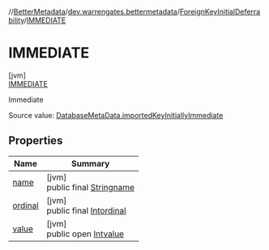 //[BetterMetadata](../../../../index.md)/[dev.warrengates.bettermetadata](../../index.md)/[ForeignKeyInitialDeferrability](../index.md)/[IMMEDIATE](index.md)

# IMMEDIATE

[jvm]\
[IMMEDIATE](index.md)

Immediate

Source value: [DatabaseMetaData.importedKeyInitiallyImmediate](https://docs.oracle.com/javase/8/docs/api/java/sql/DatabaseMetaData.html#importedKeyInitiallyImmediate--)

## Properties

| Name | Summary |
|---|---|
| [name](../../-version-column-type/-i-s_-p-s-e-u-d-o_-c-o-l-u-m-n/index.md#-372974862%2FProperties%2F-1216412040) | [jvm]<br>public final [String](https://kotlinlang.org/api/latest/jvm/stdlib/kotlin/-string/index.html)[name](../../-version-column-type/-i-s_-p-s-e-u-d-o_-c-o-l-u-m-n/index.md#-372974862%2FProperties%2F-1216412040) |
| [ordinal](../../-version-column-type/-i-s_-p-s-e-u-d-o_-c-o-l-u-m-n/index.md#-739389684%2FProperties%2F-1216412040) | [jvm]<br>public final [Int](https://kotlinlang.org/api/latest/jvm/stdlib/kotlin/-int/index.html)[ordinal](../../-version-column-type/-i-s_-p-s-e-u-d-o_-c-o-l-u-m-n/index.md#-739389684%2FProperties%2F-1216412040) |
| [value](../-d-e-f-e-r-r-e-d/index.md#1841610348%2FProperties%2F-1216412040) | [jvm]<br>public open [Int](https://kotlinlang.org/api/latest/jvm/stdlib/kotlin/-int/index.html)[value](../-d-e-f-e-r-r-e-d/index.md#1841610348%2FProperties%2F-1216412040) |
